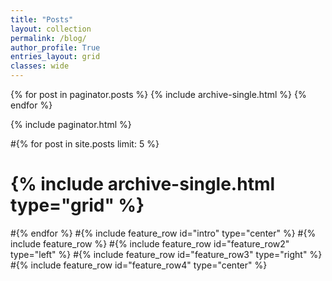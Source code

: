 ```yaml
---
title: "Posts"
layout: collection
permalink: /blog/
author_profile: True
entries_layout: grid
classes: wide
---
```


{% for post in paginator.posts %}
  {% include archive-single.html %}
{% endfor %}

{% include paginator.html %}

#{% for post in site.posts limit: 5 %}
#  {% include archive-single.html type="grid" %}
#{% endfor %}
#{% include feature_row id="intro" type="center" %}
#{% include feature_row %}
#{% include feature_row id="feature_row2" type="left" %}
#{% include feature_row id="feature_row3" type="right" %}
#{% include feature_row id="feature_row4" type="center" %}
